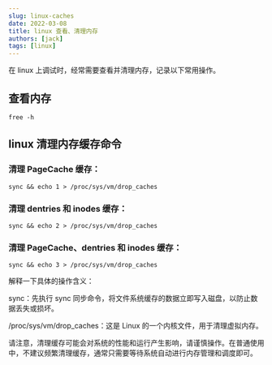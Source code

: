 ```yaml
---
slug: linux-caches
date: 2022-03-08
title: linux 查看、清理内存
authors: [jack]
tags: [linux]
---
```


在 linux 上调试时，经常需要查看并清理内存，记录以下常用操作。

<!--truncate-->

## 查看内存

```shell
free -h
```

## linux 清理内存缓存命令

### 清理 PageCache 缓存：

```shell
sync && echo 1 > /proc/sys/vm/drop_caches
```

### 清理 dentries 和 inodes 缓存：

```shell
sync && echo 2 > /proc/sys/vm/drop_caches
```

### 清理 PageCache、dentries 和 inodes 缓存：

```shell
sync && echo 3 > /proc/sys/vm/drop_caches
```

解释一下具体的操作含义：

sync：先执行 sync 同步命令，将文件系统缓存的数据立即写入磁盘，以防止数据丢失或损坏。

/proc/sys/vm/drop_caches：这是 Linux 的一个内核文件，用于清理虚拟内存。

请注意，清理缓存可能会对系统的性能和运行产生影响，请谨慎操作。在普通使用中，不建议频繁清理缓存，通常只需要等待系统自动进行内存管理和调度即可。
